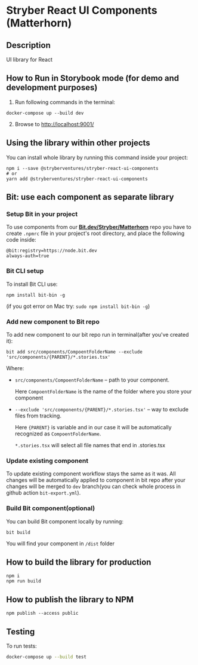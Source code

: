 # Stryber React UI Components (Matterhorn) #

## Description ##

UI library for React

## How to Run in Storybook mode (for demo and development purposes) ##

1) Run following commands in the terminal:

```shell script
docker-compose up --build dev
```

2) Browse to [http://localhost:9001/](http://localhost:9001/)

## Using the library within other projects ##
You can install whole library by running this command inside your project:
```shell script
npm i --save @stryberventures/stryber-react-ui-components
# or
yarn add @stryberventures/stryber-react-ui-components
```

## Bit: use each component as separate library

### Setup Bit in your project

To use components from our **[Bit.dev/Stryber/Matterhorn](https://bit.dev/stryber/matterhorn)** repo you have to create `.npmrc` file in your project's root directory, and place the following code inside:

```shell
@bit:registry=https://node.bit.dev
always-auth=true
```

### Bit CLI setup

To install Bit CLI use:

```shell
npm install bit-bin -g
```
(if you got error on Mac try: `sudo npm install bit-bin -g`)

### Add new component to Bit repo

To add new component to our bit repo run in terminal(after you've created it):
```shell
bit add src/components/CompoentFolderName --exclude 'src/components/{PARENT}/*.stories.tsx'
```

Where:
* `src/components/CompoentFolderName` – path to your component.

    Here `CompoentFolderName` is the name of the folder where you store your component

* `--exclude 'src/components/{PARENT}/*.stories.tsx'` – way to exclude files from tracking.

    Here `{PARENT}` is variable and in our case it will be automatically recognized as `CompoentFolderName`.

    `*.stories.tsx` will select all file names that end in .stories.tsx

### Update existing component

To update existing component workflow stays the same as it was. All changes will be automatically applied to component in bit repo after your changes will be merged to `dev` branch(you can check whole process in github action `bit-export.yml`).

### Build Bit component(optional)

You can build Bit component locally by running:

```shell
bit build
```
You will find your component in `/dist` folder

## How to build the library for production ##

```shell script
npm i
npm run build
```

## How to publish the library to NPM

```shell script
npm publish --access public
```

## Testing

To run tests:
```bash
docker-compose up --build test
```
